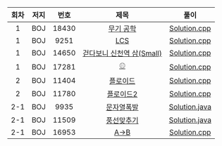 | 회차 | 저지 | 번호 | 제목 | 풀이 |
|:---:|:---:|:---:|:---:|:---:|
| 1 | BOJ | 18430 | [무기 공학](https://www.acmicpc.net/problem/18430) | [Solution.cpp](https://github.com/HumanHyeon/Algorithm/blob/master/Baekjoon_18430(%EB%AC%B4%EA%B8%B0%EA%B3%B5%ED%95%99).cpp) |
| 1 | BOJ | 9251 | [LCS](https://www.acmicpc.net/problem/9251) | [Solution.cpp](https://github.com/HumanHyeon/Algorithm/blob/master/Baekjoon_9251(LCS).cpp) |
| 1 | BOJ | 14650 | [걷다보니 신천역 삼(Small)](https://www.acmicpc.net/problem/14650) | [Solution.cpp](https://github.com/HumanHyeon/Algorithm/blob/master/Baekjoon_14650(%EA%B1%B7%EB%8B%A4%EB%B3%B4%EB%8B%88%EC%8B%A0%EC%B2%9C%EC%97%AD%EC%82%BCSmall).cpp) |
| 1 | BOJ | 17281 | [⚾](https://www.acmicpc.net/problem/17281) | [Solution.cpp](https://github.com/HumanHyeon/Algorithm/blob/master/Baekjoon_17281(%EC%95%BC%EA%B5%AC%EA%B3%B5).cpp) |
| 2 | BOJ | 11404 | [플로이드](https://www.acmicpc.net/problem/11404) | [Solution.cpp](https://github.com/HumanHyeon/Algorithm/blob/master/Baekjoon_11404(%ED%94%8C%EB%A1%9C%EC%9D%B4%EB%93%9C).cpp) |
| 2 | BOJ | 11780 | [플로이드2](https://www.acmicpc.net/problem/11780) | [Solution.cpp](https://github.com/HumanHyeon/Algorithm/blob/master/Baekjoon_11780(%ED%94%8C%EB%A1%9C%EC%9D%B4%EB%93%9C2).cpp) |
| 2-1 | BOJ | 9935 | [문자열폭발](https://www.acmicpc.net/problem/9935) | [Solution.java](https://github.com/HumanHyeon/Algorithm/blob/master/Baekjoon_9935(%EB%AC%B8%EC%9E%90%EC%97%B4%ED%8F%AD%EB%B0%9C).java) |
| 2-1 | BOJ | 11509 | [풍선맞추기](https://www.acmicpc.net/problem/11509) | [Solution.java](https://github.com/HumanHyeon/Algorithm/blob/master/Baekjoon_11509(%ED%92%8D%EC%84%A0%EB%A7%9E%EC%B6%94%EA%B8%B0).java) |
| 2-1 | BOJ | 16953 | [A->B](https://www.acmicpc.net/problem/16953) | [Solution.cpp](https://github.com/HumanHyeon/Algorithm/blob/master/Baekjoon_16953(A-%3EB).cpp) |
